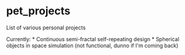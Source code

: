 # pet_projects
List of various personal projects

Currently:
    * Continuous semi-fractal self-repeating design
    * Spherical objects in space simulation (not functional, dunno if I'm coming back)
